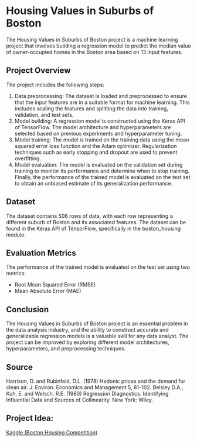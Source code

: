 # Housing Values in Suburbs of Boston
The Housing Values in Suburbs of Boston project is a machine learning project that involves building a regression model to predict the median value of owner-occupied homes in the Boston area based on 13 input features.

## Project Overview
The project includes the following steps:

1. Data preprocessing: The dataset is loaded and preprocessed to ensure that the input features are in a suitable format for machine learning. This includes scaling the features and splitting the data into training, validation, and test sets.
2. Model building: A regression model is constructed using the Keras API of TensorFlow. The model architecture and hyperparameters are selected based on previous experiments and hyperparameter tuning.
3. Model training: The model is trained on the training data using the mean squared error loss function and the Adam optimizer. Regularization techniques such as early stopping and dropout are used to prevent overfitting.
4. Model evaluation: The model is evaluated on the validation set during training to monitor its performance and determine when to stop training. Finally, the performance of the trained model is evaluated on the test set to obtain an unbiased estimate of its generalization performance.

## Dataset
The dataset contains 506 rows of data, with each row representing a different suburb of Boston and its associated features. The dataset can be found in the Keras API of TensorFlow, specifically in the boston_housing module.

## Evaluation Metrics
The performance of the trained model is evaluated on the test set using two metrics:

- Root Mean Squared Error (RMSE)
- Mean Absolute Error (MAE)

## Conclusion
The Housing Values in Suburbs of Boston project is an essential problem in the data analysis industry, and the ability to construct accurate and generalizable regression models is a valuable skill for any data analyst. The project can be improved by exploring different model architectures, hyperparameters, and preprocessing techniques.

## Source
Harrison, D. and Rubinfeld, D.L. (1978) Hedonic prices and the demand for clean air. J. Environ. Economics and Management 5, 81–102.
Belsley D.A., Kuh, E. and Welsch, R.E. (1980) Regression Diagnostics. Identifying Influential Data and Sources of Collinearity. New York: Wiley.

## Project Idea:
[Kaggle (Boston Housing Competition)](https://www.kaggle.com/competitions/boston-housing/overview/description)
